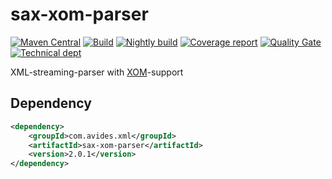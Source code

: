 # sax-xom-parser

[![Maven Central](https://img.shields.io/maven-metadata/v/http/central.maven.org/maven2/com/avides/xml/sax-xom-parser/maven-metadata.xml.svg)](https://search.maven.org/#search%7Cgav%7C1%7Cg%3A%22com.avides.xml%22%20AND%20a%3A%22sax-xom-parser%22)
[![Build](https://github.com/avides/sax-xom-parser/workflows/release/badge.svg)](https://github.com/avides/sax-xom-parser/actions)
[![Nightly build](https://github.com/avides/sax-xom-parser/workflows/nightly/badge.svg)](https://github.com/avides/sax-xom-parser/actions)
[![Coverage report](https://sonarcloud.io/api/project_badges/measure?project=avides_sax-xom-parser&metric=coverage)](https://sonarcloud.io/dashboard?id=avides_sax-xom-parser)
[![Quality Gate](https://sonarcloud.io/api/project_badges/measure?project=avides_sax-xom-parser&metric=alert_status)](https://sonarcloud.io/dashboard?id=avides_sax-xom-parser)
[![Technical dept](https://sonarcloud.io/api/project_badges/measure?project=avides_sax-xom-parser&metric=sqale_index)](https://sonarcloud.io/dashboard?id=avides_sax-xom-parser)

XML-streaming-parser with [XOM](http://www.xom.nu/ "XOM")-support

## Dependency
```xml
<dependency>
	<groupId>com.avides.xml</groupId>
	<artifactId>sax-xom-parser</artifactId>
	<version>2.0.1</version>
</dependency>
```
